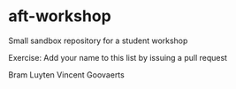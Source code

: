 # aft-workshop
Small sandbox repository for a student workshop

Exercise: Add your name to this list by issuing a pull request

Bram Luyten
Vincent Goovaerts
